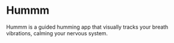 # Hummm
Hummm is a guided humming app that visually tracks your breath vibrations, calming your nervous system.
